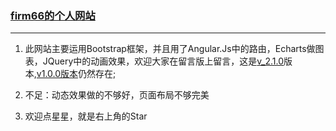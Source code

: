 ### [firm66的个人网站](https://firm66.github.io)
---
1. 此网站主要运用Bootstrap框架，并且用了Angular.Js中的路由，Echarts做图表，JQuery中的动画效果，欢迎大家在留言版上留言，这是[v_2.1.0](https://firm66.github.io)版本,[v1.0.0版本](https://firm66.github.io/the_old/index.html)仍然存在;

2. 不足：动态效果做的不够好，页面布局不够完美

3. 欢迎点星星，就是右上角的Star
